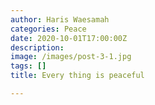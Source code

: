 ```yaml
---
author: Haris Waesamah
categories: Peace
date: 2020-10-01T17:00:00Z
description: 
image: /images/post-3-1.jpg
tags: []
title: Every thing is peaceful

---
```

